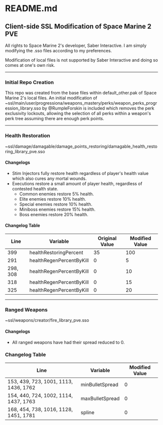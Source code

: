 # README.md
## Client-side SSL Modification of Space Marine 2 PVE
All rights to Space Marine 2's developer, Saber Interactive. I am simply modifying the .sso files 
according to my preferences.

Modification of local files is not supported by Saber Interactive and doing so comes at one's own risk.

---

### Initial Repo Creation
This repo was created from the base files within default_other.pak of Space Marine 2's local files. 
An initial modification of ~ssl/main/user/progressiona/weapons_mastery/perks/weapon_perks_progression_library.sso
by @RumpleForskin is included which removes the perk exclusivity lockouts, allowing the selection of all perks 
within a weapon's perk tree assuming there are enough perk points.

---

### Health Restoration
~ssl/damage/damagable/damage_points_restoring/damagable_health_restoring_library_pve.sso

#### Changelogs
- Stim Injectors fully restore health regardless of player's health value which also cures any mortal wounds.  
- Executions restore a small amount of player health, regardless of contested health state.
    - Common enemies restore 5% health.
    - Elite enemies restore 10% health.
    - Special enemies restore 10% health.
    - Miniboss enemies restore 15% health.
    - Boss enemies restore 20% health.

#### Changelog Table
| Line | Variable | Original Value | Modified Value |
|------|----------|----------------|----------------|
| 399      | healthRestoringPercent   | 35 | 100 |
| 291      | healthRegenPercentByKill |  0 |   5 |
| 298, 308 | healthRegenPercentByKill |  0 |  10 |
| 318      | healthRegenPercentByKill |  0 |  15 |
| 325      | healthRegenPercentByKill |  0 |  20 |

---

### Ranged Weapons
~ssl/weapons/creator/fire_library_pve.sso

#### Changelogs
- All ranged weapons have had their spread reduced to 0.

### Changelog Table
| Line | Variable | Modified Value |
|------|----------|----------------|
| 153, 439, 723, 1001, 1113, 1436, 1762 | minBulletSpread | 0 |
| 154, 440, 724, 1002, 1114, 1437, 1763 | maxBulletSpread | 0 |
| 168, 454, 738, 1016, 1128, 1451, 1781 | spline          | 0 |